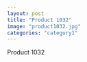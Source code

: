 ```yaml
---
layout: post
title: "Product 1032"
image: "product1032.jpg"
categories: "category1"
---
```

Product 1032
